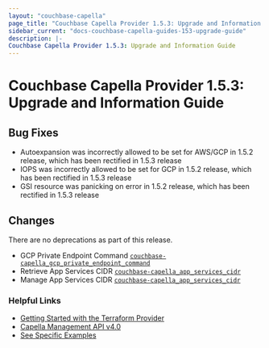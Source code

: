 ```yaml
---
layout: "couchbase-capella"
page_title: "Couchbase Capella Provider 1.5.3: Upgrade and Information Guide"
sidebar_current: "docs-couchbase-capella-guides-153-upgrade-guide"
description: |-
Couchbase Capella Provider 1.5.3: Upgrade and Information Guide
---
```



# Couchbase Capella Provider 1.5.3: Upgrade and Information Guide

## Bug Fixes

* Autoexpansion was incorrectly allowed to be set for AWS/GCP in 1.5.2 release, which has been rectified in 1.5.3 release
* IOPS was incorrectly allowed to be set for GCP in 1.5.2 release, which has been rectified in 1.5.3 release
* GSI resource was panicking on error in 1.5.2 release, which has been rectified in 1.5.3 release

## Changes

There are no deprecations as part of this release.

* GCP Private Endpoint Command [`couchbase-capella_gcp_private_endpoint_command`](https://registry.terraform.io/providers/couchbasecloud/couchbase-capella/latest/docs/data-sources/gcp_private_endpoint_command.md)
* Retrieve App Services CIDR [`couchbase-capella_app_services_cidr`](https://registry.terraform.io/providers/couchbasecloud/couchbase-capella/latest/docs/data-sources/app_services_cidr.md)
* Manage App Services CIDR [`couchbase-capella_app_services_cidr`](https://registry.terraform.io/providers/couchbasecloud/couchbase-capella/latest/docs/resources/app_services_cidr.md)

### Helpful Links

- [Getting Started with the Terraform Provider](https://github.com/couchbasecloud/terraform-provider-couchbase-capella/blob/master/examples/getting_started)
- [Capella Management API v4.0](https://docs.couchbase.com/cloud/management-api-reference/index.html)
- [See Specific Examples](https://github.com/couchbasecloud/terraform-provider-couchbase-capella/blob/master/examples)